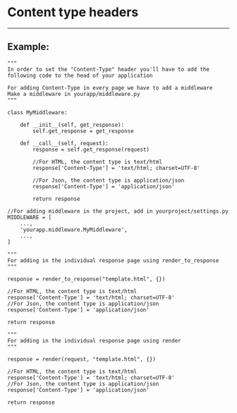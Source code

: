 # Content type headers
-------

## Example:


	"""
    In order to set the "Content-Type" header you'll have to add the following code to the head of your application

    For adding Content-Type in every page we have to add a middleware
    Make a middleware in yourapp/middleware.py
    """

    class MyMiddleware:

    	def __init__(self, get_response):
        	self.get_response = get_response

    	def __call__(self, request):
        	response = self.get_response(request)
        	
        	//For HTML, the content type is text/html
			response['Content-Type'] = 'text/html; charset=UTF-8'
			
			//For Json, the content type is application/json
			response['Content-Type'] = 'application/json'
        	
        	return response
   	
   	//For adding middleware in the project, add in yourproject/settings.py
   	MIDDLEWARE = [
    	...,
    	'yourapp.middleware.MyMiddleware',
    	...,
	]	

	"""
	For adding in the individual response page using render_to_response
	"""

	response = render_to_response("template.html", {})

	//For HTML, the content type is text/html
	response['Content-Type'] = 'text/html; charset=UTF-8'
	//For Json, the content type is application/json
	response['Content-Type'] = 'application/json'
	
	return response

	"""
	For adding in the individual response page using render
	"""

	response = render(request, "template.html", {})
	
	//For HTML, the content type is text/html
	response['Content-Type'] = 'text/html; charset=UTF-8'
	//For Json, the content type is application/json
	response['Content-Type'] = 'application/json'
	
	return response   